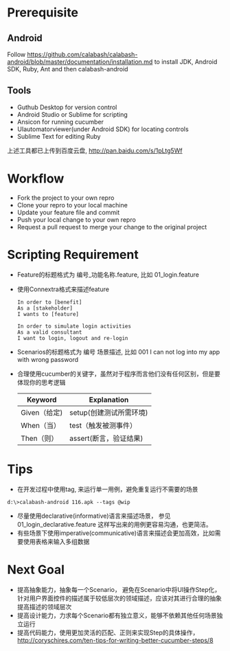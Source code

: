 # Prerequisite

## Android

Follow https://github.com/calabash/calabash-android/blob/master/documentation/installation.md to install JDK, Android SDK, Ruby, Ant and then calabash-android 

## Tools 
* Guthub Desktop for version control
* Android Studio or Sublime for scripting
* Ansicon for running cucumber
* UIautomatorviewer(under Android SDK) for locating controls 
* Sublime Text for editing Ruby 

上述工具都已上传到百度云盘, http://pan.baidu.com/s/1pLtg5Wf

# Workflow
* Fork the project to your own repro
* Clone your repro to your local machine
* Update your feature file and commit
* Push your local change to your own repro
* Request a pull request to merge your change to the original project

# Scripting Requirement
* Feature的标题格式为 编号_功能名称.feature, 比如 01_login.feature  
  
* 使用Connextra格式来描述feature 
    ```
    In order to [benefit]  
    As a [stakeholder]  
    I wants to [feature]    
    ```  
    
    ```
    In order to simulate login activities  
    As a valid consultant  
    I want to login, logout and re-login  
    ```  
      
* Scenarios的标题格式为 编号 场景描述, 比如 001 I can not log into my app with wrong password  

* 合理使用cucumber的关键字，虽然对于程序而言他们没有任何区别，但是要体现你的思考逻辑 

    |Keyword | Explanation |
    | -----|----|
    | Given（给定)| setup(创建测试所需环境) |
    | When（当）| test（触发被测事件）|
    | Then（则）| assert(断言，验证结果)|

# Tips
* 在开发过程中使用tag, 来运行单一用例，避免重复运行不需要的场景
```
d:\>calabash-android 116.apk --tags @wip
```    
* 尽量使用declarative(informative)语言来描述场景， 参见01_login_declarative.feature 这样写出来的用例更容易沟通，也更简洁。
* 有些场景下使用imperative(communicative)语言来描述会更加高效，比如需要使用表格来输入多组数据

# Next Goal
* 提高抽象能力，抽象每一个Scenario， 避免在Scenario中将UI操作Step化， 针对用户界面控件的描述属于较低层次的领域描述，应该对其进行合理的抽象提高描述的领域层次
* 提高设计能力，力求每个Scenario都有独立意义，能够不依赖其他任何场景独立运行
* 提高代码能力，使用更加灵活的匹配、正则来实现Step的具体操作，http://coryschires.com/ten-tips-for-writing-better-cucumber-steps/8